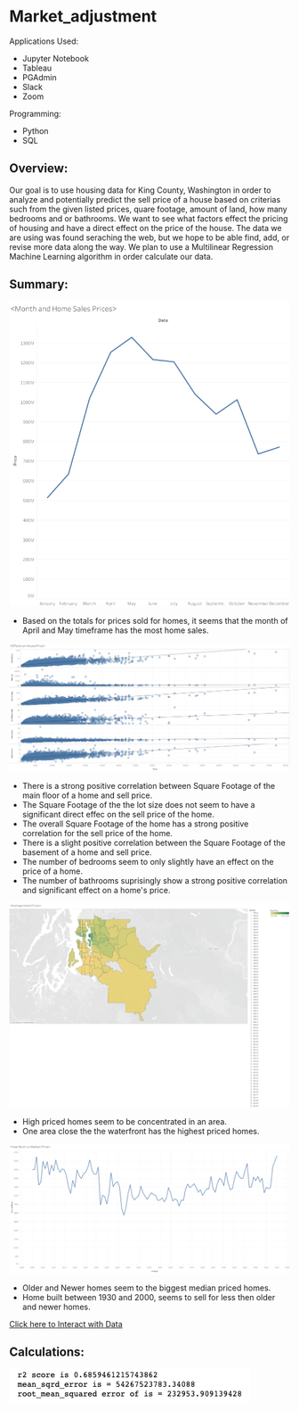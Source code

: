 # Market_adjustment

Applications Used:

* Jupyter Notebook
* Tableau
* PGAdmin
* Slack
* Zoom

Programming:

* Python
* SQL

## Overview:

Our goal is to use housing data for King County, Washington in order to analyze and potentially predict the sell price of a house based on criterias such from the given listed prices, quare footage, amount of land, how many bedrooms and or bathrooms.  We want to see what factors effect the pricing of housing and have a direct effect on the price of the house.  The data we are using was found seraching the web, but we hope to be able find, add, or revise more data along the way.  We plan to use a Multilinear Regression Machine Learning algorithm in order calculate our data.  

## Summary:

![This is an image](https://github.com/FreeKingU/Market_adjustment-/blob/Paveen/Sheet%201.png)

* Based on the totals for prices sold for homes, it seems that the month of April and May timeframe has the most home sales.

![This is an image](https://github.com/FreeKingU/Market_adjustment-/blob/Paveen/Sheet%202.png)

* There is a strong positive correlation between Square Footage of the main floor of a home and sell price.
* The Square Footage of the the lot size does not seem to have a significant direct effec on the sell price of the home.
* The overall Square Footage of the home has a strong positive correlation for the sell price of the home.
* There is a slight positive correlation between the Square Footage of the basement of a home and sell price.
* The number of bedrooms seem to only slightly have an effect on the price of a home.
* The number of bathrooms suprisingly show a strong positive correlation and significant effect on a home's price.

![This is an image](https://github.com/FreeKingU/Market_adjustment-/blob/Paveen/Sheet%203.png)

* High priced homes seem to be concentrated in an area.
* One area close the the waterfront has the highest priced homes.

![This is an image](https://github.com/FreeKingU/Market_adjustment-/blob/Paveen/Sheet%204.png)

* Older and Newer homes seem to the biggest median priced homes.
* Home built between 1930 and 2000, seems to sell for less then older and newer homes.

[Click here to Interact with Data](https://public.tableau.com/app/profile/paveen.bunyasrie/viz/KC_House_Testing/Sheet4?publish=yes)

## Calculations:

![This is an image](https://github.com/FreeKingU/Market_adjustment-/blob/main/KC_R2.png)

